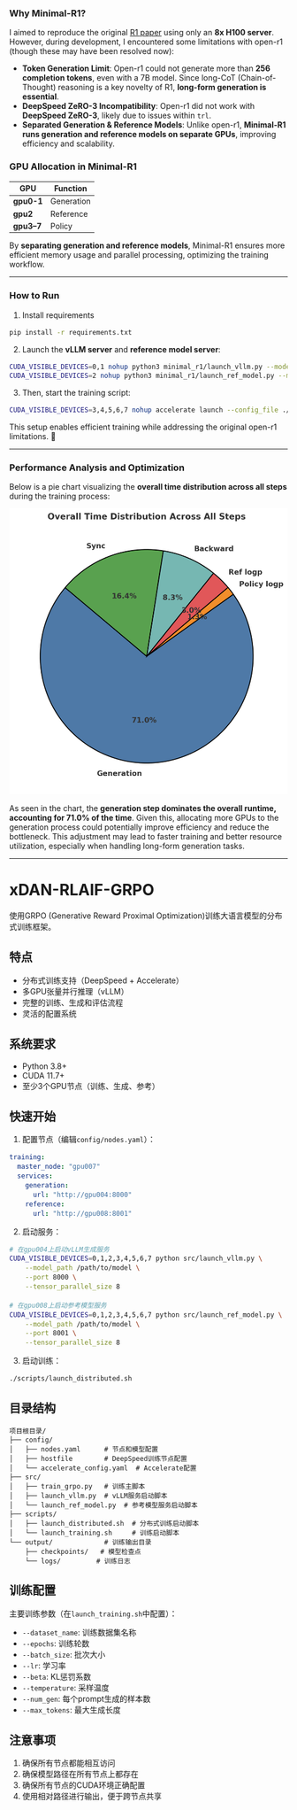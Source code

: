 ### Why Minimal-R1?

I aimed to reproduce the original [R1 paper](https://github.com/deepseek-ai/DeepSeek-R1) using only an **8x H100 server**. However, during development, I encountered some limitations with open-r1 (though these may have been resolved now):

- **Token Generation Limit**: Open-r1 could not generate more than **256 completion tokens**, even with a 7B model. Since long-CoT (Chain-of-Thought) reasoning is a key novelty of R1, **long-form generation is essential**.
- **DeepSpeed ZeRO-3 Incompatibility**: Open-r1 did not work with **DeepSpeed ZeRO-3**, likely due to issues within `trl`.
- **Separated Generation & Reference Models**: Unlike open-r1, **Minimal-R1 runs generation and reference models on separate GPUs**, improving efficiency and scalability.

### GPU Allocation in Minimal-R1

| GPU        | Function      |
|------------|--------------|
| **gpu0-1**   | Generation   |
| **gpu2**   | Reference    |
| **gpu3–7** | Policy       |

By **separating generation and reference models**, Minimal-R1 ensures more efficient memory usage and parallel processing, optimizing the training workflow.

---

### How to Run

1) Install requirements

```bash
pip install -r requirements.txt
```

2) Launch the **vLLM server** and **reference model server**:

```bash
CUDA_VISIBLE_DEVICES=0,1 nohup python3 minimal_r1/launch_vllm.py --model_name Seungyoun/Qwen2.5-7B-Open-R1-Distill & > vllm.log &
CUDA_VISIBLE_DEVICES=2 nohup python3 minimal_r1/launch_ref_model.py --model_name Seungyoun/Qwen2.5-7B-Open-R1-Distill & > ref_model.log &
```

3) Then, start the training script:

```bash
CUDA_VISIBLE_DEVICES=3,4,5,6,7 nohup accelerate launch --config_file ./configs/zero3.yaml minimal_r1/train_grpo.py --max_tokens 4096 & > train.log &
```

This setup enables efficient training while addressing the original open-r1 limitations. 🚀

---

### Performance Analysis and Optimization

Below is a pie chart visualizing the **overall time distribution across all steps** during the training process:

![Time Distribution](misc/pie_chart.png)

As seen in the chart, the **generation step dominates the overall runtime, accounting for 71.0% of the time**. Given this, allocating more GPUs to the generation process could potentially improve efficiency and reduce the bottleneck. This adjustment may lead to faster training and better resource utilization, especially when handling long-form generation tasks.

---

# xDAN-RLAIF-GRPO

使用GRPO (Generative Reward Proximal Optimization)训练大语言模型的分布式训练框架。

## 特点

- 分布式训练支持（DeepSpeed + Accelerate）
- 多GPU张量并行推理（vLLM）
- 完整的训练、生成和评估流程
- 灵活的配置系统

## 系统要求

- Python 3.8+
- CUDA 11.7+
- 至少3个GPU节点（训练、生成、参考）

## 快速开始

1. 配置节点（编辑`config/nodes.yaml`）：
```yaml
training:
  master_node: "gpu007"
  services:
    generation:
      url: "http://gpu004:8000"
    reference:
      url: "http://gpu008:8001"
```

2. 启动服务：
```bash
# 在gpu004上启动vLLM生成服务
CUDA_VISIBLE_DEVICES=0,1,2,3,4,5,6,7 python src/launch_vllm.py \
    --model_path /path/to/model \
    --port 8000 \
    --tensor_parallel_size 8

# 在gpu008上启动参考模型服务
CUDA_VISIBLE_DEVICES=0,1,2,3,4,5,6,7 python src/launch_ref_model.py \
    --model_path /path/to/model \
    --port 8001 \
    --tensor_parallel_size 8
```

3. 启动训练：
```bash
./scripts/launch_distributed.sh
```

## 目录结构

```
项目根目录/
├── config/
│   ├── nodes.yaml      # 节点和模型配置
│   ├── hostfile        # DeepSpeed训练节点配置
│   └── accelerate_config.yaml  # Accelerate配置
├── src/
│   ├── train_grpo.py   # 训练主脚本
│   ├── launch_vllm.py  # vLLM服务启动脚本
│   └── launch_ref_model.py  # 参考模型服务启动脚本
├── scripts/
│   ├── launch_distributed.sh  # 分布式训练启动脚本
│   └── launch_training.sh     # 训练启动脚本
└── output/             # 训练输出目录
    ├── checkpoints/   # 模型检查点
    └── logs/         # 训练日志
```

## 训练配置

主要训练参数（在`launch_training.sh`中配置）：
- `--dataset_name`: 训练数据集名称
- `--epochs`: 训练轮数
- `--batch_size`: 批次大小
- `--lr`: 学习率
- `--beta`: KL惩罚系数
- `--temperature`: 采样温度
- `--num_gen`: 每个prompt生成的样本数
- `--max_tokens`: 最大生成长度

## 注意事项

1. 确保所有节点都能相互访问
2. 确保模型路径在所有节点上都存在
3. 确保所有节点的CUDA环境正确配置
4. 使用相对路径进行输出，便于跨节点共享